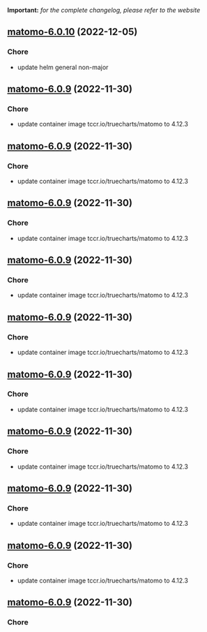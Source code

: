 **Important:**
*for the complete changelog, please refer to the website*




## [matomo-6.0.10](https://github.com/truecharts/charts/compare/matomo-6.0.9...matomo-6.0.10) (2022-12-05)

### Chore

- update helm general non-major
  
  


## [matomo-6.0.9](https://github.com/truecharts/charts/compare/matomo-6.0.6...matomo-6.0.9) (2022-11-30)

### Chore

- update container image tccr.io/truecharts/matomo to 4.12.3
  
  


## [matomo-6.0.9](https://github.com/truecharts/charts/compare/matomo-6.0.6...matomo-6.0.9) (2022-11-30)

### Chore

- update container image tccr.io/truecharts/matomo to 4.12.3
  
  


## [matomo-6.0.9](https://github.com/truecharts/charts/compare/matomo-6.0.6...matomo-6.0.9) (2022-11-30)

### Chore

- update container image tccr.io/truecharts/matomo to 4.12.3
  
  


## [matomo-6.0.9](https://github.com/truecharts/charts/compare/matomo-6.0.6...matomo-6.0.9) (2022-11-30)

### Chore

- update container image tccr.io/truecharts/matomo to 4.12.3
  
  


## [matomo-6.0.9](https://github.com/truecharts/charts/compare/matomo-6.0.6...matomo-6.0.9) (2022-11-30)

### Chore

- update container image tccr.io/truecharts/matomo to 4.12.3
  
  


## [matomo-6.0.9](https://github.com/truecharts/charts/compare/matomo-6.0.6...matomo-6.0.9) (2022-11-30)

### Chore

- update container image tccr.io/truecharts/matomo to 4.12.3
  
  


## [matomo-6.0.9](https://github.com/truecharts/charts/compare/matomo-6.0.6...matomo-6.0.9) (2022-11-30)

### Chore

- update container image tccr.io/truecharts/matomo to 4.12.3
  
  


## [matomo-6.0.9](https://github.com/truecharts/charts/compare/matomo-6.0.6...matomo-6.0.9) (2022-11-30)

### Chore

- update container image tccr.io/truecharts/matomo to 4.12.3
  
  


## [matomo-6.0.9](https://github.com/truecharts/charts/compare/matomo-6.0.6...matomo-6.0.9) (2022-11-30)

### Chore

- update container image tccr.io/truecharts/matomo to 4.12.3
  
  


## [matomo-6.0.9](https://github.com/truecharts/charts/compare/matomo-6.0.6...matomo-6.0.9) (2022-11-30)

### Chore
